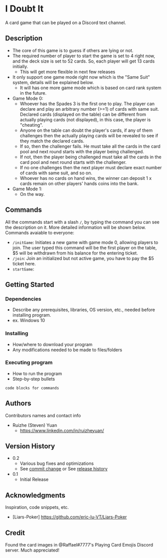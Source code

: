 # I Doubt It

A card game that can be played on a Discord text channel.

## Description

- The core of this game is to guess if others are lying or not.
- The required number of player to start the game is set to 4 right now, and the deck size is set to 52 cards. So, each player will get 13 cards initially.
   - This will get more flexible in next few releases
- It only support one game mode right now which is the "Same Suit" system, details will be explained below.
   - It will has one more game mode which is based on card rank system in the future.
- Game Mode 0:
   - Whoever has the Spades 3 is the first one to play. The player can declare and play an arbitrary number (>=1) of cards with same suit. Declared cards (displayed on the table) can be different from actually playing cards (not displayed), in this case, the player is "cheating".
   - Anyone on the table can doubt the player's cards, if any of them challenges then the actually playing cards will be revealed to see if they match the declared cards.
   - If so, then the challenger fails. He must take all the cards in the card pool and next round starts with the player being challenged.
   - If not, then the player being challenged must take all the cards in the card pool and next round starts with the challenger.
   - If no one challenges then the next player must declare exact number of cards with same suit, and so on.
   - Whoever has no cards on hand wins, the winner can deposit 1 x cards remain on other players' hands coins into the bank.
- Game Mode 1:
   - On the way.

## Commands

All the commands start with a slash ```/```, by typing the command you can see the description on it. More detailed information will be shown below.
Commands avaiable to everyone:
- ```/initGame```: Initiates a new game with game mode 0, allowing players to join. The user typed this command will be the first player on the table, $5 will be withdrawn from his balance for the entering ticket.
- ```/join```: Join an initialized but not active game, you have to pay the $5 ticket here.
- ```startGame```: 




## Getting Started

### Dependencies

* Describe any prerequisites, libraries, OS version, etc., needed before installing program.
* ex. Windows 10

### Installing

* How/where to download your program
* Any modifications needed to be made to files/folders

### Executing program

* How to run the program
* Step-by-step bullets
```
code blocks for commands
```


## Authors

Contributors names and contact info

- Ruizhe (Steven) Yuan 
   - https://www.linkedin.com/in/ruizheyuan/

## Version History

* 0.2
    * Various bug fixes and optimizations
    * See [commit change]() or See [release history]()
* 0.1
    * Initial Release


## Acknowledgments

Inspiration, code snippets, etc.
* [Liars-Poker] https://github.com/eric-lu-VT/Liars-Poker

## Credit
Found the card images in @Raffael#7777's Playing Card Emojis Discord server. Much appreciated!
